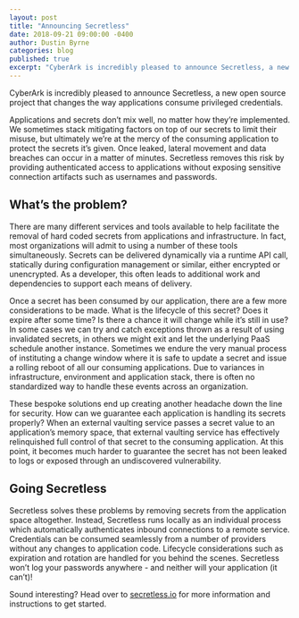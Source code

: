```yaml
---
layout: post
title: "Announcing Secretless"
date: 2018-09-21 09:00:00 -0400
author: Dustin Byrne
categories: blog
published: true
excerpt: "CyberArk is incredibly pleased to announce Secretless, a new open source project that changes the way applications consume privileged credentials."
---
```


CyberArk is incredibly pleased to announce Secretless, a new open source project that changes the way applications consume privileged credentials. 

Applications and secrets don’t mix well, no matter how they’re implemented. We sometimes stack mitigating factors on top of our secrets to limit their misuse, but ultimately we’re at the mercy of the consuming application to protect the secrets it’s given. Once leaked, lateral movement and data breaches can occur in a matter of minutes. Secretless removes this risk by providing authenticated access to applications without exposing sensitive connection artifacts such as usernames and passwords.

## What’s the problem?
There are many different services and tools available to help facilitate the removal of hard coded secrets from applications and infrastructure. In fact, most organizations will admit to using a number of these tools simultaneously. Secrets can be delivered dynamically via a runtime API call, statically during configuration management or similar, either encrypted or unencrypted. As a developer, this often leads to additional work and dependencies to support each means of delivery.

Once a secret has been consumed by our application, there are a few more considerations to be made. What is the lifecycle of this secret? Does it expire after some time? Is there a chance it will change while it’s still in use? In some cases we can try and catch exceptions thrown as a result of using invalidated secrets, in others we might exit and let the underlying PaaS schedule another instance. Sometimes we endure the very manual process of instituting a change window where it is safe to update a secret and issue a rolling reboot of all our consuming applications. Due to variances in infrastructure, environment and application stack, there is often no standardized way to handle these events across an organization.

These bespoke solutions end up creating another headache down the line for security. How can we guarantee each application is handling its secrets properly? When an external vaulting service passes a secret value to an application’s memory space, that external vaulting service has effectively relinquished full control of that secret to the consuming application. At this point, it becomes much harder to guarantee the secret has not been leaked to logs or exposed through an undiscovered vulnerability.

## Going Secretless
Secretless solves these problems by removing secrets from the application space altogether. Instead, Secretless runs locally as an individual process which automatically authenticates inbound connections to a remote service. Credentials can be consumed seamlessly from a number of providers without any changes to application code. Lifecycle considerations such as expiration and rotation are handled for you behind the scenes. Secretless won’t log your passwords anywhere - and neither will your application (it can’t)!


Sound interesting? Head over to [secretless.io](https://secretless.io) for more information and instructions to get started.


